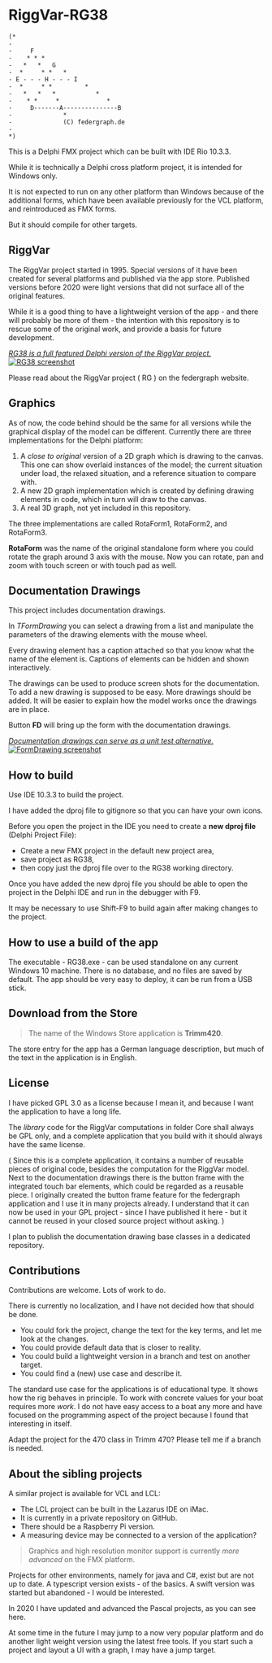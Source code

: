 ﻿# RiggVar-RG38

```
(*
-
-     F
-    * * *
-   *   *   G
-  *     * *   *
- E - - - H - - - I
-  *     * *         *
-   *   *   *           *
-    * *     *             *
-     D-------A---------------B
-              *
-              (C) federgraph.de
-
*)
```


This is a Delphi FMX project which can be built with IDE Rio 10.3.3.

While it is technically a Delphi cross platform project, it is intended for Windows only.

It is not expected to run on any other platform than Windows because of the additional forms,
which have been available previously for the VCL platform, and reintroduced as FMX forms.

But it should compile for other targets.

## RiggVar

The RiggVar project started in 1995.
Special versions of it have been created for several platforms and published via the app store.
Published versions before 2020 were light versions that did not surface all of the original features.

While it is a good thing to have a lightweight version of the app - 
and there will probably be more of them - 
the intention with this repository is to rescue some of the original work,
and provide a basis for future development.

<a href="doc/images/RiggVar-RG38-01.png">*RG38 is a full featured Delphi version of the RiggVar project.*<br>
![RG38 screenshot](doc/images/RiggVar-RG38-01.png)</a>

Please read about the RiggVar project ( RG ) on the federgraph website.

## Graphics

As of now, the code behind should be the same for all versions
while the graphical display of the model can be different.
Currently there are three implementations for the Delphi platform:

1. A *close to original* version of a 2D graph which is drawing to the canvas.
This one can show overlaid instances of the model; the current situation under load,
the relaxed situation, and a reference situation to compare with.
2. A new 2D graph implementation which is created by defining drawing elements in code, which in turn will draw to the canvas.
3. A real 3D graph, not yet included in this repository.

The three implementations are called RotaForm1, RotaForm2, and RotaForm3.

**RotaForm** was the name of the original standalone form where you could rotate the graph around 3 axis with the mouse.
Now you can rotate, pan and zoom with touch screen or with touch pad as well.

## Documentation Drawings

This project includes documentation drawings.

In *TFormDrawing* you can select a drawing from a list and manipulate the parameters of the drawing elements with the mouse wheel.

Every drawing element has a caption attached so that you know what the name of the element is.
Captions of elements can be hidden and shown interactively.

The drawings can be used to produce screen shots for the documentation.
To add a new drawing is supposed to be easy.
More drawings should be added.
It will be easier to explain how the model works once the drawings are in place.

Button **FD** will bring up the form with the documentation drawings.

<a href="doc/images/RiggVar-FD-01.png">*Documentation drawings can serve as a unit test alternative.*<br>
![FormDrawing screenshot](doc/images/RiggVar-FD-01.png)</a>

## How to build

Use IDE 10.3.3 to build the project.

I have added the dproj file to gitignore so that you can have your own icons.

Before you open the project in the IDE you need to create a **new dproj file** (Delphi Project File):

- Create a new FMX project in the default new project area,
- save project as RG38,
- then copy just the dproj file over to the RG38 working directory.

Once you have added the new dproj file you should be able to open the project in the Delphi IDE and run in the debugger with F9.

It may be necessary to use Shift-F9 to build again after making changes to the project.

## How to use a build of the app

The executable - RG38.exe - can be used standalone on any current Windows 10 machine.
There is no database, and no files are saved by default.
The app should be very easy to deploy, it can be run from a USB stick.

## Download from the Store

> The name of the Windows Store application is **Trimm420**.

The store entry for the app has a German language description,
but much of the text in the application is in English.

## License

I have picked GPL 3.0 as a license because I mean it,
and because I want the application to have a long life.

The *library* code for the RiggVar computations in folder Core shall always be GPL only,
and a complete application that you build with it should always have the same license.

( Since this is a complete application, it contains a number of reusable pieces of original code, besides the computation for the RiggVar model.
Next to the documentation drawings there is the button frame with the integrated touch bar elements, which could be regarded as a reusable piece.
I originally created the button frame feature for the federgraph application and I use it in many projects already.
I understand that it can now be used in your GPL project - since I have published it here - 
but it cannot be reused in your closed source project without asking. )

I plan to publish the documentation drawing base classes in a dedicated repository.

## Contributions

Contributions are welcome. Lots of work to do.

There is currently no localization, and I have not decided how that should be done.

- You could fork the project, change the text for the key terms, and let me look at the changes.
- You could provide default data that is closer to reality.
- You could build a lightweight version in a branch and test on another target.
- You could find a (new) use case and describe it.

The standard use case for the applications is of educational type.
It shows how the rig behaves in principle.
To work with concrete values for your boat requires more *work*.
I do not have easy access to a boat any more and have focused on the programming aspect of the project
because I found that interesting in itself.

Adapt the project for the 470 class in Trimm 470?
Please tell me if a branch is needed.

## About the sibling projects

A similar project is available for VCL and LCL:
- The LCL project can be built in the Lazarus IDE on iMac.
- It is currently in a private repository on GitHub.
- There should be a Raspberry Pi version.
- A measuring device may be connected to a version of the application?

> Graphics and high resolution monitor support is currently *more advanced* on the FMX platform.

Projects for other environments, namely for java and C#, exist but are not up to date.
A typescript version exists - of the basics.
A swift version was started but abandoned - I would be interested.

In 2020 I have updated and advanced the Pascal projects, as you can see here.

At some time in the future I may jump to a now very popular platform and do another light weight version using the latest free tools.
If you start such a project and layout a UI with a graph, I may have a jump target.